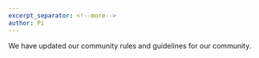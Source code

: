 ```yaml
---
excerpt_separator: <!--more-->
author: Pi
---
```

We have updated our community rules and guidelines for our community.  
